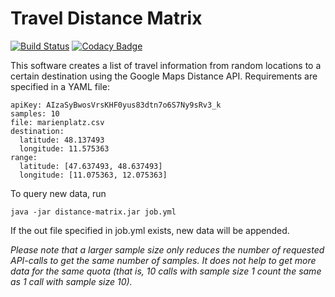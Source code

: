 # Travel Distance Matrix
[![Build Status](https://travis-ci.org/bitzl/google-maps-distance.svg?branch=master)](https://travis-ci.org/bitzl/google-maps-distance)
[![Codacy Badge](https://api.codacy.com/project/badge/grade/80886f5c2ab14794b78b9e85114cb7e5)](https://www.codacy.com/app/marcus_2/maps-distance-matrix)

This software creates a list of travel information from random locations to a certain destination using the Google Maps Distance API. Requirements are specified in a YAML file:

    apiKey: AIzaSyBwosVrsKHF0yus83dtn7o6S7Ny9sRv3_k
    samples: 10
    file: marienplatz.csv
    destination:
      latitude: 48.137493
      longitude: 11.575363
    range:
      latitude: [47.637493, 48.637493]
      longitude: [11.075363, 12.075363]

To query new data, run

    java -jar distance-matrix.jar job.yml

If the out file specified in job.yml exists, new data will be appended.

*Please note that a larger sample size only reduces the number of requested API-calls to get the same number of samples. It does not help to get more data for the same quota (that is, 10 calls with sample size 1 count the same as 1 call with sample size 10).*
